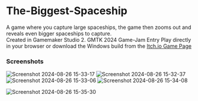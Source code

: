 # The-Biggest-Spaceship
A game where you capture large spaceships, the game then zooms out and reveals even bigger spaceships to capture.  
Created in Gamemaker Studio 2.
GMTK 2024 Game-Jam Entry
Play directly in your browser or download the Windows build from the [Itch.io Game Page](https://vesite.itch.io/the-biggest-spaceship)

### Screenshots

![Screenshot 2024-08-26 15-33-17](https://github.com/user-attachments/assets/de2db060-a8fe-4048-a223-57db1d20e27a)
![Screenshot 2024-08-26 15-32-37](https://github.com/user-attachments/assets/0747e6bd-1848-40dc-a3fb-0c262ca39e19)
![Screenshot 2024-08-26 15-33-06](https://github.com/user-attachments/assets/48160528-efe6-45ed-84e0-6c1e68a61339)
![Screenshot 2024-08-26 15-34-08](https://github.com/user-attachments/assets/cc25a5a9-6e5c-4ce4-b684-37c6ad92e6fc)

![Screenshot 2024-08-26 15-35-30](https://github.com/user-attachments/assets/92b5fd5a-bb5a-40de-aa3e-b861c442d5e1)
